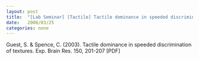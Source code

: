 ```yaml
---
layout: post
title:  "[Lab Seminar] [Tactile] Tactile dominance in speeded discrimination of textures"
date:   2008/03/25
categories: none
---
```






Guest, S. & Spence, C. (2003). Tactile dominance in speeded discrimination of textures. Exp. Brain Res. 150, 201-207 [PDF]





 

